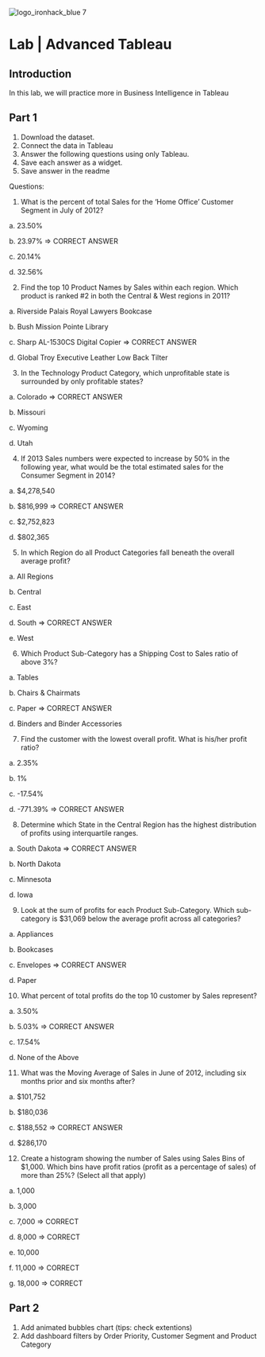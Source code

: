![logo_ironhack_blue 7](https://user-images.githubusercontent.com/23629340/40541063-a07a0a8a-601a-11e8-91b5-2f13e4e6b441.png)

# Lab | Advanced Tableau

## Introduction

In this lab, we will practice more in Business Intelligence in Tableau



## Part 1

1. Download the dataset.
2. Connect the data in Tableau
3. Answer the following questions using only Tableau. 
4. Save each answer as a widget. 
5. Save answer in the readme

Questions:
1. What is the percent of total Sales for the ‘Home Office’ Customer Segment in July of 2012?

a. 23.50%

b. 23.97% => CORRECT ANSWER

c. 20.14%

d. 32.56%

2. Find the top 10 Product Names by Sales within each region. Which product is ranked #2 in both the Central
& West regions in 2011?

a. Riverside Palais Royal Lawyers Bookcase

b. Bush Mission Pointe Library

c. Sharp AL-1530CS Digital Copier => CORRECT ANSWER

d. Global Troy Executive Leather Low Back Tilter

3. In the Technology Product Category, which unprofitable state is surrounded by only profitable states?

a. Colorado => CORRECT ANSWER

b. Missouri

c. Wyoming

d. Utah

4. If 2013 Sales numbers were expected to increase by 50% in the following year, what would be the total
estimated sales for the Consumer Segment in 2014?

a. $4,278,540

b. $816,999 => CORRECT ANSWER

c. $2,752,823

d. $802,365

5. In which Region do all Product Categories fall beneath the overall average profit?

a. All Regions 

b. Central

c. East

d. South => CORRECT ANSWER

e. West

6. Which Product Sub-Category has a Shipping Cost to Sales ratio of above 3%?

a. Tables

b. Chairs & Chairmats

c. Paper => CORRECT ANSWER

d. Binders and Binder Accessories


7. Find the customer with the lowest overall profit. What is his/her profit ratio?

a. 2.35%

b. 1%

c. -17.54%

d. -771.39% => CORRECT ANSWER

8. Determine which State in the Central Region has the highest distribution of profits using interquartile
ranges.

a. South Dakota => CORRECT ANSWER

b. North Dakota

c. Minnesota

d. Iowa

9. Look at the sum of profits for each Product Sub-Category. Which sub-category is $31,069 below the
average profit across all categories?

a. Appliances

b. Bookcases

c. Envelopes => CORRECT ANSWER

d. Paper

10. What percent of total profits do the top 10 customer by Sales represent?

a. 3.50%

b. 5.03% => CORRECT ANSWER

c. 17.54%

d. None of the Above

11. What was the Moving Average of Sales in June of 2012, including six months prior and six months after?

a. $101,752

b. $180,036

c. $188,552 => CORRECT ANSWER   

d. $286,170

12. Create a histogram showing the number of Sales using Sales Bins of $1,000. Which bins have profit ratios
(profit as a percentage of sales) of more than 25%? (Select all that apply)

a. 1,000

b. 3,000

c. 7,000  => CORRECT

d. 8,000  => CORRECT

e. 10,000

f. 11,000  => CORRECT

g. 18,000   => CORRECT


## Part 2
1. Add animated bubbles chart (tips: check extentions)
2. Add dashboard filters by Order Priority, Customer Segment and Product Category
